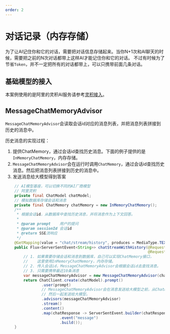 ```yaml
---
order: 2
---
```

# 对话记录（内存存储）

为了让AI记住你和它的对话，需要把对话信息存储起来。当你N+1次和AI聊天的时候，需要把之前的N次对话都带上这样AI才能记住你和它的对话。
不过有时候为了节省`Token`，并不一定把所有的对话都带上，可以只携带前面几条对话。

## 基础模型的接入

本案例使用的是阿里的灵积AI服务请参考[灵积接入](../config/dash-scope.md)。

## MessageChatMemoryAdvisor

`MessageChatMemoryAdvisor`会读取会话id对应的消息列表，并把消息列表拼接到历史的消息中。

历史消息的实现过程：

1. 提供ChatMemory，通过会话id查找历史消息。下面的例子提供的是`InMemoryChatMemory`，内存存储。
2. `MessageChatMemoryAdvisor`会在运行时调用`ChatMemory`，通过会话id查找历史消息。然后把消息列表拼接到历史的消息中。
3. 发送消息给大模型得到答案

```java
    // AI模型基座，可以切换不同的AI厂商模型
    // 阿里灵积
    private final ChatModel chatModel;
    // 模拟数据库存储会话和消息
    private final ChatMemory chatMemory = new InMemoryChatMemory();
    /**
     * 根据会话id，从数据库中查找历史消息，并将消息作为上下文回答。
     *
     * @param prompt    用户的提问
     * @param sessionId 会话id
     * @return SSE流响应
     */
    @GetMapping(value = "chat/stream/history", produces = MediaType.TEXT_EVENT_STREAM_VALUE)
    public Flux<ServerSentEvent<String>> chatStreamWithHistory(@RequestParam String prompt,
                                                               @RequestParam String sessionId) {
        // 1. 如果需要存储会话和消息到数据库，自己可以实现ChatMemory接口，
        //    这里使用InMemoryChatMemory，内存存储。
        // 2. 传入会话id，MessageChatMemoryAdvisor会根据会话id去查找消息。
        // 3. 只需要携带最近10条消息
        var messageChatMemoryAdvisor = new MessageChatMemoryAdvisor(chatMemory, sessionId, 10);
        return ChatClient.create(chatModel).prompt()
                .user(prompt)
                // MessageChatMemoryAdvisor会在消息发送给大模型之前，从ChatMemory中获取会话的历史消息，
                // 然后一起发送给大模型。
                .advisors(messageChatMemoryAdvisor)
                .stream()
                .content()
                .map(chatResponse -> ServerSentEvent.builder(chatResponse)
                        .event("message")
                        .build());
    }
```
